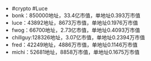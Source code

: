 - #crypto #Luce
- bonk：850000地址，33.4亿市值，单地址0.393万市值
- luce：43892地址，8673万市值，单地址0.1976万市值
- fwog：66700地址，2.73亿市值，单地址0.4093万市值
- chillguy:128326地址，3.07亿市值，单地址0.2394万市值
- fred：42249地址，4886万市值，单地址0.1146万市值
- michi：52681地址，8858万市值，单地址0.1675万市值